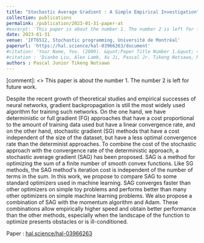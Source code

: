 ```yaml
---
title: "Stochastic Average Gradient : A Simple Empirical Investigation"
collection: publications
permalink: /publication/2023-01-31-paper-at
#excerpt: 'This paper is about the number 1. The number 2 is left for future work.'
date: 2023-01-31
venue: 'IFT6512, Stochastic programming, Université de Montréal'
paperurl: 'https://hal.science/hal-03966263/document'
#citation: 'Your Name, You. (2009). &quot;Paper Title Number 1.&quot; <i>Journal 1</i>. 1(1).'
#citation : 'Dianbo Liu, Alex Lamb, Xu Ji, Pascal Jr. Tikeng Notsawo, Mike Mozer, Yoshua Bengio, Kenji Kawaguchi. (2023). "Adaptive Discrete Communication Bottlenecks with Dynamic Vector Quantization for Heterogeneous Representational Coarseness." <i>AAAI 2023</i>.'
authors : Pascal Junior Tikeng Notsawo
---
```


[comment]: <> This paper is about the number 1. The number 2 is left for future work. 

Despite the recent growth of theoretical studies and empirical successes of neural networks, gradient backpropagation is still the most widely used algorithm for training such networks. On the one hand, we have deterministic or full gradient (FG) approaches that have a cost proportional to the amount of training data used but have a linear convergence rate, and on the other hand, stochastic gradient (SG) methods that have a cost independent of the size of the dataset, but have a less optimal convergence rate than the determinist approaches. To combine the cost of the stochastic approach with the convergence rate of the deterministic approach, a stochastic average gradient (SAG) has been proposed. SAG is a method for optimizing the sum of a finite number of smooth convex functions. Like SG methods, the SAG method's iteration cost is independent of the number of terms in the sum. In this work, we propose to compare SAG to some standard optimizers used in machine learning. SAG converges faster than other optimizers on simple toy problems and performs better than many other optimizers on simple machine learning problems. We also propose a combination of SAG with the momentum algorithm and Adam. These combinations allow empirically higher speed and obtain better performance than the other methods, especially when the landscape of the function to optimize presents obstacles or is ill-conditioned.

Paper : [hal.science/hal-03966263](https://hal.science/hal-03966263/document)